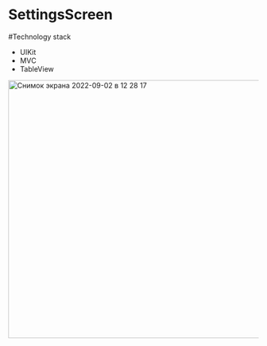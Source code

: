 # SettingsScreen
#Technology stack

- UIKit
- MVС
- TableView

<img width="519" alt="Снимок экрана 2022-09-02 в 12 28 17" src="https://user-images.githubusercontent.com/105241367/188109840-bba8b3a4-6ad2-4f93-a83d-ffc3c9c4eecd.png">

